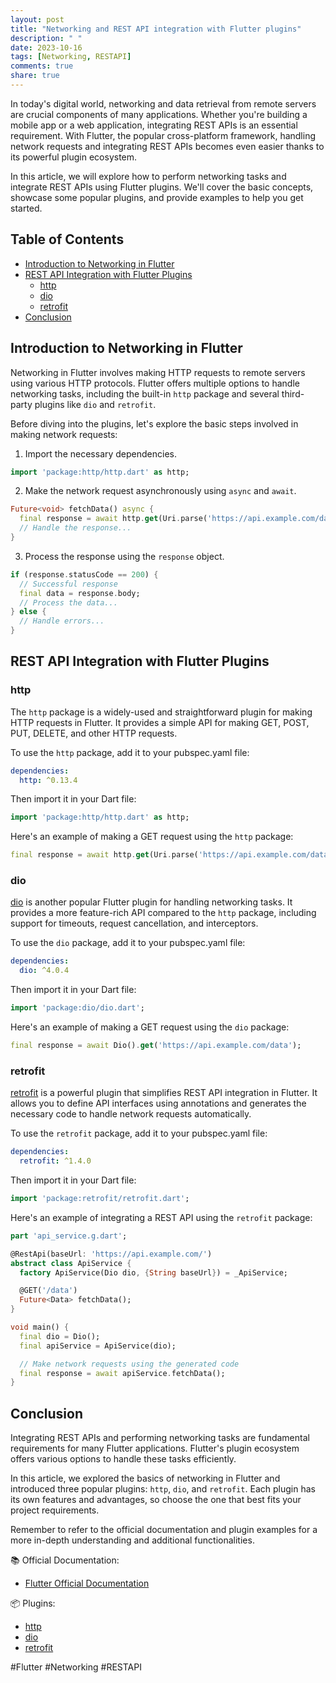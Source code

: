 ```yaml
---
layout: post
title: "Networking and REST API integration with Flutter plugins"
description: " "
date: 2023-10-16
tags: [Networking, RESTAPI]
comments: true
share: true
---
```


In today's digital world, networking and data retrieval from remote servers are crucial components of many applications. Whether you're building a mobile app or a web application, integrating REST APIs is an essential requirement. With Flutter, the popular cross-platform framework, handling network requests and integrating REST APIs becomes even easier thanks to its powerful plugin ecosystem.

In this article, we will explore how to perform networking tasks and integrate REST APIs using Flutter plugins. We'll cover the basic concepts, showcase some popular plugins, and provide examples to help you get started.

## Table of Contents
- [Introduction to Networking in Flutter](#introduction-to-networking-in-flutter)
- [REST API Integration with Flutter Plugins](#rest-api-integration-with-flutter-plugins)
  - [http](#http)
  - [dio](#dio)
  - [retrofit](#retrofit)
- [Conclusion](#conclusion)

## Introduction to Networking in Flutter

Networking in Flutter involves making HTTP requests to remote servers using various HTTP protocols. Flutter offers multiple options to handle networking tasks, including the built-in `http` package and several third-party plugins like `dio` and `retrofit`.

Before diving into the plugins, let's explore the basic steps involved in making network requests:

1. Import the necessary dependencies.
```dart
import 'package:http/http.dart' as http;
```

2. Make the network request asynchronously using `async` and `await`.
```dart
Future<void> fetchData() async {
  final response = await http.get(Uri.parse('https://api.example.com/data'));
  // Handle the response...
}
```

3. Process the response using the `response` object.
```dart
if (response.statusCode == 200) {
  // Successful response
  final data = response.body;
  // Process the data...
} else {
  // Handle errors...
}
```

## REST API Integration with Flutter Plugins

### http

The `http` package is a widely-used and straightforward plugin for making HTTP requests in Flutter. It provides a simple API for making GET, POST, PUT, DELETE, and other HTTP requests.

To use the `http` package, add it to your pubspec.yaml file:
```yaml
dependencies:
  http: ^0.13.4
```

Then import it in your Dart file:
```dart
import 'package:http/http.dart' as http;
```

Here's an example of making a GET request using the `http` package:
```dart
final response = await http.get(Uri.parse('https://api.example.com/data'));
```

### dio

[dio](https://pub.dev/packages/dio) is another popular Flutter plugin for handling networking tasks. It provides a more feature-rich API compared to the `http` package, including support for timeouts, request cancellation, and interceptors.

To use the `dio` package, add it to your pubspec.yaml file:
```yaml
dependencies:
  dio: ^4.0.4
```

Then import it in your Dart file:
```dart
import 'package:dio/dio.dart';
```

Here's an example of making a GET request using the `dio` package:
```dart
final response = await Dio().get('https://api.example.com/data');
```

### retrofit

[retrofit](https://pub.dev/packages/retrofit) is a powerful plugin that simplifies REST API integration in Flutter. It allows you to define API interfaces using annotations and generates the necessary code to handle network requests automatically.

To use the `retrofit` package, add it to your pubspec.yaml file:
```yaml
dependencies:
  retrofit: ^1.4.0
```

Then import it in your Dart file:
```dart
import 'package:retrofit/retrofit.dart';
```

Here's an example of integrating a REST API using the `retrofit` package:
```dart
part 'api_service.g.dart';

@RestApi(baseUrl: 'https://api.example.com/')
abstract class ApiService {
  factory ApiService(Dio dio, {String baseUrl}) = _ApiService;

  @GET('/data')
  Future<Data> fetchData();
}

void main() {
  final dio = Dio();
  final apiService = ApiService(dio);

  // Make network requests using the generated code
  final response = await apiService.fetchData();
}
```

## Conclusion

Integrating REST APIs and performing networking tasks are fundamental requirements for many Flutter applications. Flutter's plugin ecosystem offers various options to handle these tasks efficiently.

In this article, we explored the basics of networking in Flutter and introduced three popular plugins: `http`, `dio`, and `retrofit`. Each plugin has its own features and advantages, so choose the one that best fits your project requirements.

Remember to refer to the official documentation and plugin examples for a more in-depth understanding and additional functionalities.

📚 Official Documentation:
- [Flutter Official Documentation](https://flutter.dev/docs)

📦 Plugins:
- [http](https://pub.dev/packages/http)
- [dio](https://pub.dev/packages/dio)
- [retrofit](https://pub.dev/packages/retrofit)

#Flutter #Networking #RESTAPI